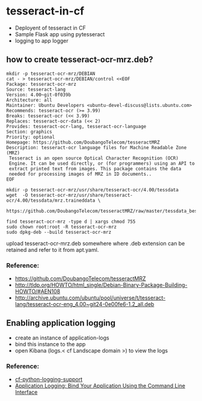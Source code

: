 # tesseract-in-cf

- Deployent of tesseract in CF
- Sample Flask app using pytesseract
- logging to app logger

## how to create tesseract-ocr-mrz.deb?

~~~
mkdir -p tesseract-ocr-mrz/DEBIAN
cat - > tesseract-ocr-mrz/DEBIAN/control <<EOF
Package: tesseract-ocr-mrz
Source: tesseract-lang
Version: 4.00~git-0f039b
Architecture: all
Maintainer: Ubuntu Developers <ubuntu-devel-discuss@lists.ubuntu.com>
Recommends: tesseract-ocr (>= 3.99)
Breaks: tesseract-ocr (<< 3.99)
Replaces: tesseract-ocr-data (<< 2)
Provides: tesseract-ocr-lang, tesseract-ocr-language
Section: graphics
Priority: optional
Homepage: https://github.com/DoubangoTelecom/tesseractMRZ
Description: tesseract-ocr language files for Machine Readable Zone (MRZ)
 Tesseract is an open source Optical Character Recognition (OCR)
 Engine. It can be used directly, or (for programmers) using an API to
 extract printed text from images. This package contains the data
 needed for processing images of MRZ in ID documents..
EOF

mkdir -p tesseract-ocr-mrz/usr/share/tesseract-ocr/4.00/tessdata
wget  -O tesseract-ocr-mrz/usr/share/tesseract-ocr/4.00/tessdata/mrz.traineddata \
         https://github.com/DoubangoTelecom/tesseractMRZ/raw/master/tessdata_best/mrz.traineddata

find tesseract-ocr-mrz -type d | xargs chmod 755
sudo chown root:root -R tesseract-ocr-mrz
sudo dpkg-deb --build tesseract-ocr-mrz

~~~

upload tesseract-ocr-mrz.deb somewhere where .deb extension can be retained and refer to it from apt.yaml.

### Reference: 
- https://github.com/DoubangoTelecom/tesseractMRZ
- http://tldp.org/HOWTO/html_single/Debian-Binary-Package-Building-HOWTO/#AEN108 
- http://archive.ubuntu.com/ubuntu/pool/universe/t/tesseract-lang/tesseract-ocr-eng_4.00~git24-0e00fe6-1.2_all.deb 

## Enabling application logging
- create an instance of application-logs
- bind this instance to the app
- open Kibana (logs.< cf Landscape domain >) to view the logs

### Reference:
- [cf-python-logging-support](https://github.com/SAP/cf-python-logging-support)
- [Application Logging: Bind Your Application Using the Command Line Interface](https://help.sap.com/viewer/ee8e8a203e024bbb8c8c2d03fce527dc/Cloud/en-US/0c2c4b1cc7ae46f3916ab0e067cb9a42.html)

